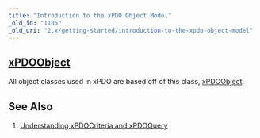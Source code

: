```yaml
---
title: "Introduction to the xPDO Object Model"
_old_id: "1185"
_old_uri: "2.x/getting-started/introduction-to-the-xpdo-object-model"
---
```


[xPDOObject](/xpdo/2.x/class-reference/xpdoobject "xPDOObject")
---------------------------------------------------------------

All object classes used in xPDO are based off of this class, [xPDOObject](/xpdo/2.x/class-reference/xpdoobject "xPDOObject").

See Also
--------

1. [Understanding xPDOCriteria and xPDOQuery](/xpdo/2.x/getting-started/introduction-to-the-xpdo-object-model/understanding-xpdocriteria-and-xpdoquery)